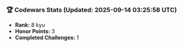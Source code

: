### 🏆 Codewars Stats (Updated: 2025-09-14 03:25:58 UTC)

- **Rank:** 8 kyu
- **Honor Points:** 3
- **Completed Challenges:** 1
